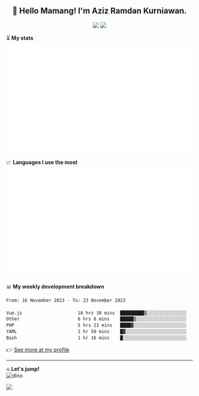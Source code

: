 <h2 align="center">👋 Hello Mamang! I'm Aziz Ramdan Kurniawan.</h2>  
<p align="center">
  <img src="https://komarev.com/ghpvc/?username=azizramdan">
  <img src="https://wakatime.com/badge/user/90056fa0-4c31-4eca-954e-2a3ac05896f9.svg">
</p>
    
⏳ **My stats**  
![](https://raw.githubusercontent.com/azizramdan/github-stats/master/generated/overview.svg#gh-dark-mode-only)

📈 **Languages I use the most**  
![](https://raw.githubusercontent.com/azizramdan/github-stats/master/generated/languages.svg#gh-dark-mode-only)

📊 **My weekly development breakdown**
<!--START_SECTION:waka-->

```txt
From: 16 November 2023 - To: 23 November 2023

Vue.js                     10 hrs 38 mins  █████████▒░░░░░░░░░░░░░░░   37.35 %
Other                      6 hrs 8 mins    █████▒░░░░░░░░░░░░░░░░░░░   21.53 %
PHP                        5 hrs 21 mins   ████▓░░░░░░░░░░░░░░░░░░░░   18.83 %
YAML                       1 hr 50 mins    █▓░░░░░░░░░░░░░░░░░░░░░░░   06.45 %
Bash                       1 hr 16 mins    █░░░░░░░░░░░░░░░░░░░░░░░░   04.45 %
```

<!--END_SECTION:waka-->
👉 [See more at my profile](https://wakatime.com/@azizramdan)
***
🔝 **Let's jump!**  
![dino](https://raw.githubusercontent.com/azizramdan/azizramdan/master/dino.gif)  

![](https://hit.yhype.me/github/profile?user_id=27954794)
